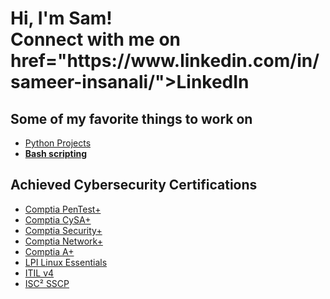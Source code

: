 <h1>Hi, I'm Sam! <br/> Connect with me on href="https://www.linkedin.com/in/sameer-insanali/">LinkedIn </h1>

<h2>Some of my favorite things to work on </h2>

- [Python Projects](https://github.com/SInsanali/Python-Projects)
- <b>[Bash scripting](https://github.com/SInsanali/BASH)</b>


<h2>Achieved Cybersecurity Certifications</h2>
<ul>
    <li><a href="https://imgur.com/y6SErOX">Comptia PenTest+</a></li>
    <li><a href="https://imgur.com/2C4BigE">Comptia CySA+</a></li>
    <li><a href="https://imgur.com/bxf3qOa">Comptia Security+</a></li>
    <li><a href="https://imgur.com/Ng4ybo3">Comptia Network+</a></li>
    <li><a href="https://imgur.com/NyFqrJw">Comptia A+</a></li>
    <li><a href="https://imgur.com/5xFyQxz">LPI Linux Essentials</a></li>
    <li><a href="https://imgur.com/nlnpWhu">ITIL v4</a></li>
    <li><a href="https://imgur.com/TVKJdMw">ISC² SSCP</a></li>
</ul>
